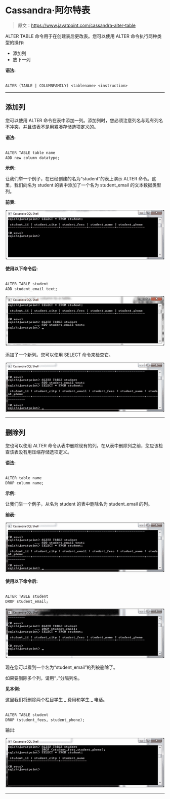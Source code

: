 # Cassandra·阿尔特表

> 原文：<https://www.javatpoint.com/cassandra-alter-table>

ALTER TABLE 命令用于在创建表后更改表。您可以使用 ALTER 命令执行两种类型的操作:

*   添加列
*   放下一列

**语法:**

```

ALTER (TABLE | COLUMNFAMILY) <tablename> <instruction> 

```

* * *

## 添加列

您可以使用 ALTER 命令在表中添加一列。添加列时，您必须注意列名与现有列名不冲突，并且该表不是用紧凑存储选项定义的。

**语法:**

```

ALTER TABLE table name
ADD new column datatype; 

```

**示例:**

让我们举一个例子，在已经创建的名为“student”的表上演示 ALTER 命令。这里，我们向名为 student 的表中添加了一个名为 student_email 的文本数据类型列。

**前表:**

![Cassandra Alter table 1](img/b0b59f980446bf65f5a3f72e4130b5f7.png)

**使用以下命令后:**

```

ALTER TABLE student
ADD student_email text;

```

![Cassandra Alter table 2](img/91eb0c7d8a762d24a2047094795902d9.png)

添加了一个新列。您可以使用 SELECT 命令来检查它。

![Cassandra Alter table 3](img/ad2f4c597ab65fc907c69f7cd477486a.png)

* * *

## 删除列

您也可以使用 ALTER 命令从表中删除现有的列。在从表中删除列之前，您应该检查该表没有用压缩存储选项定义。

**语法:**

```

ALTER table name
DROP column name; 

```

**示例:**

让我们举一个例子，从名为 student 的表中删除名为 student_email 的列。

**前表:**

![Cassandra Alter table 4](img/d8efa68713b445fde9dad620b56791a3.png)

**使用以下命令后:**

```

ALTER TABLE student 
DROP student_email; 

```

![Cassandra Alter table 5](img/2359caf35b19f5c63b2f5aad866260d5.png)

现在您可以看到一个名为“student_email”的列被删除了。

如果要删除多个列，请用“，”分隔列名。

**见本例:**

这里我们将删除两个栏目学生 _ 费用和学生 _ 电话。

```

ALTER TABLE student
DROP (student_fees, student_phone);

```

输出:

![Cassandra Alter table 6](img/3b627408ab2b104627c7cf5406180cef.png)

* * *
